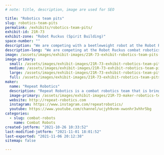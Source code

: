 ```yaml
---
# note: title, description, image are used for SEO

title: "Robotics team pits"
slug: robotics-team-pits
permalink: /exhibits/robotics-team-pits/
exhibit-id: 21R-73
exhibit-zone: "Robot Ruckus (Spirit Building)"
space-number: ""
description: "We are competing with a beetleweight robot at the Robot Ruckus competition"
description-long: "We are competing at the Robot Ruckus combat robotics competition"
image: /assets/images/exhibit-images/21R-73-exhibit-robotics-team-pits-mk2-technical-large.png
image-primary: 
  small: /assets/images/exhibit-images/21R-73-exhibit-robotics-team-pits-mk2-technical-small.png
  medium: /assets/images/exhibit-images/21R-73-exhibit-robotics-team-pits-mk2-technical-medium.png
  large: /assets/images/exhibit-images/21R-73-exhibit-robotics-team-pits-mk2-technical-large.png
  full: /assets/images/exhibit-images/21R-73-exhibit-robotics-team-pits-mk2-technical-full.png
maker: 
  name: "Repeat Robotics"
  description: "Repeat Robotics is a combat robotics team that is bringing a beetleweight robot to compete at Robot Ruckus"
  image-primary: /assets/images/exhibit-images/21R-73-maker-robotics-team-pits-ablation-hero-medium.jpg
  website: http://repeat-robotics.com
  instagram: https://www.instagram.com/repeatrobotics/
  youtube: https://www.youtube.com/channel/ucjyh9vnm-xwonhr3vhhr5bg
categories: 
  - slug: combat-robots
    name: Combat Robots
created-jotform: "2021-10-26 10:33:52"
last-modified-jotform: "2021-11-01 18:01:52"
last-exported: "2021-11-06 20:12:38"
sitemap: false

---
```

